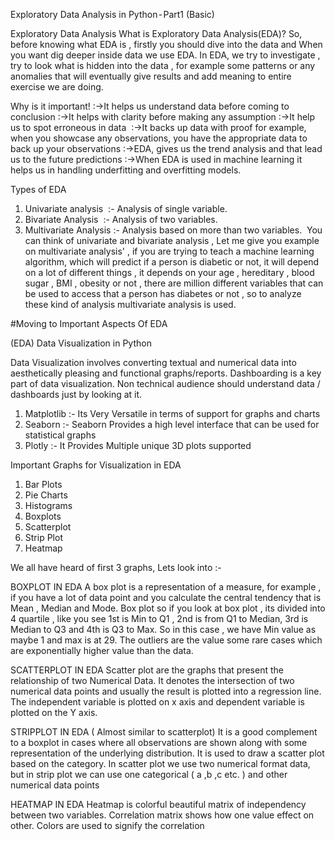 Exploratory Data Analysis in Python - Part1 (Basic)


Exploratory Data Analysis What is Exploratory Data Analysis(EDA)?
So, before knowing what EDA is , firstly you should dive into the data and When you want dig deeper inside data we use EDA. In EDA, we try to investigate , try to look what is hidden into the data ,  for example some patterns or any anomalies that will eventually give results and add meaning to entire exercise we are doing.

Why is it important!
:->It helps us understand data before coming to conclusion
:->It helps with clarity before making any assumption
:->It help us to spot erroneous in data 
:->It backs up data with proof for example, when you showcase any observations, you have the appropriate data to back up your observations
:->EDA, gives us the trend analysis and that lead us to the future predictions
:->When EDA is used in machine learning it helps us in handling underfitting and overfitting models.


Types of EDA
1) Univariate analysis  :- Analysis of single variable.
2) Bivariate Analysis  :- Analysis of two variables.
3) Multivariate Analysis :- Analysis based on more than two variables. 
You can think of univariate and bivariate analysis , Let me give you example on multivariate analysis' , if you are trying to teach a machine learning algorithm, which will predict if a person is diabetic or not, it will depend on a lot of different things , it depends on your age , hereditary , blood sugar , BMI , obesity or not , there are million different variables that can be used to access that a person has diabetes or not , so to analyze these kind of analysis multivariate analysis is used.


#Moving to Important Aspects Of EDA

(EDA) Data Visualization  in Python

Data Visualization involves converting textual and numerical data into aesthetically pleasing and functional graphs/reports. Dashboarding is a key part of data visualization. Non technical audience should understand data / dashboards just by looking at it.

1) Matplotlib :- Its Very Versatile in terms of support for graphs and charts
2) Seaborn :- Seaborn Provides a high level interface that can be used for statistical graphs
3) Plotly :- It Provides Multiple unique 3D plots supported

Important Graphs for Visualization in EDA
1) Bar Plots
2) Pie Charts
3) Histograms
4) Boxplots
5) Scatterplot
6) Strip Plot
7) Heatmap

We all have heard of first 3 graphs, Lets look into :- 

BOXPLOT IN EDA
A box plot is a representation of a measure, for example , if you have a lot of data point and you calculate the central tendency that is Mean , Median and Mode.
Box plot so if you look at box plot , its divided into 4 quartile , like you see 1st is Min to Q1 , 2nd is from Q1 to Median, 3rd is Median to Q3 and 4th is Q3 to Max. So in this case , we have Min value as maybe 1 and max is at 29. The outliers are the value some rare cases which are exponentially higher value than the data.

SCATTERPLOT IN EDA
Scatter plot are the graphs that present the relationship of two Numerical Data.
It denotes the intersection of two numerical data points and usually the result is plotted into a regression line. The independent variable is plotted on x axis and dependent variable is plotted on the Y axis.

STRIPPLOT IN EDA
( Almost similar to scatterplot)
It is a good complement to a boxplot in cases where all observations are shown along with some representation of the underlying distribution. It is used to draw a scatter plot based on the category.
In scatter plot we use two numerical format data, but in strip plot we can use one categorical ( a ,b ,c etc. ) and other numerical data points 

HEATMAP IN EDA
Heatmap is colorful beautiful matrix of independency between two variables. Correlation matrix shows how one value effect on other. Colors are used to signify the correlation

